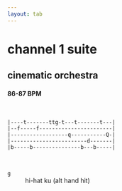 ```yaml
---
layout: tab
---
```


# channel 1 suite
## cinematic orchestra

#### 86-87 BPM

<br/>

```
|----t-------ttg-t---t-------t---|
|--f-----f-----------------------|
|------------------q-----------Q-|
|------------------------d-------|
|b-----b---------------b---b-----|
```

<br/>

<dl>
    <dt><code>g</code></dt><dd>hi-hat ku (alt hand hit)</dd>
</dl>

